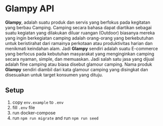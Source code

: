 # Glampy API

**Glampy**, adalah suatu produk dan servis yang berfokus pada kegitatan yang berbau Camping. Camping secara bahasa dapat diartikan sebagai suatu kegiatan yang dilakukan diluar ruangan (Outdoor) biasanya mereka yang ingin berkegiatan camping adalah orang-orang yang berkebutuhan untuk beristirahat dari ramainya perkotaan atau produktivitas harian dan menikmati keindahan alam. Jadi **Glampy** sendiri adalah suatu E-commerce yang berfocus pada kebutuhan masyarakat yang menginginkan camping secara nyaman, simple, dan memuaskan. Jadi salah satu jasa yang dijual adalah fine camping atau biasa disebut glamour camping. Nama produk **Glampy** sendiri diambil dari kata glamour camping yang disingkat dan disesuaikan untuk target konsumen yang dituju. 

## Setup

1. copy `env.example` to `.env` 
2. fill `.env` file
3. run docker-compose
4. run `npm run migrate` and run `npm run seed`
